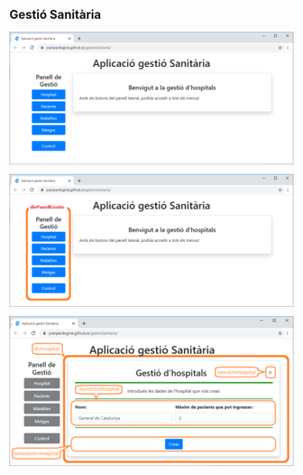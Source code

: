 ## Gestió Sanitària

![vista Presentacio](img/captura_0001.png)

![vista Panell de Gestió](img/captura_0002.png)

![vista Panell d'Escriptori](img/captura_0003.png)

